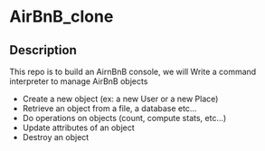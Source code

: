 # AirBnB_clone

## Description

This repo is to build an AirnBnB console, we will Write a command interpreter to manage AirBnB objects
- Create a new object (ex: a new User or a new Place)
- Retrieve an object from a file, a database etc…
- Do operations on objects (count, compute stats, etc…)
- Update attributes of an object
- Destroy an object
